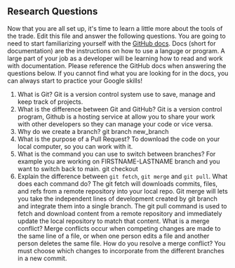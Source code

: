 ## Research Questions 

Now that you are all set up, it's time to learn a little more about the tools of the trade. Edit this file and answer the following questions. You are going to need to start familiarizing yourself with the [GitHub docs](https://docs.github.com/en). Docs (short for documentation) are the instructions on how to use a languge or program. A large part of your job as a developer will be learning how to read and work with documentation. Please reference the GitHub docs when answering the questions below. If you cannot find what you are looking for in the docs, you can always start to practice your Google skills!

1. What is Git? Git is a version control system use to save, manage and keep track of projects.
2. What is the difference between Git and GitHub? Git is a version control program, Github is a hosting service at allow you to share your work with other developers so they can manage your code or vice versa.
3. Why do we create a branch? git branch new_branch
4. What is the purpose of a Pull Request? To download the code on your local computer, so you can work with it.
5. What is the command you can use to switch between branches? For example you are working on FIRSTNAME-LASTNAME branch and you want to switch back to main. git checkout
6. Explain the difference between `git fetch`, `git merge` and `git pull`. What does each command do? The git fetch will downloads commits, files, and refs from a remote repository into your local repo. Git merge will lets you take the independent lines of development created by git branch and integrate them into a single branch. The git pull command is used to fetch and download content from a remote repository and immediately update the local repository to match that content. What is a merge conflict? Merge conflicts occur when competing changes are made to the same line of a file, or when one person edits a file and another person deletes the same file. How do you resolve a merge conflict? You must choose which changes to incorporate from the different branches in a new commit.
